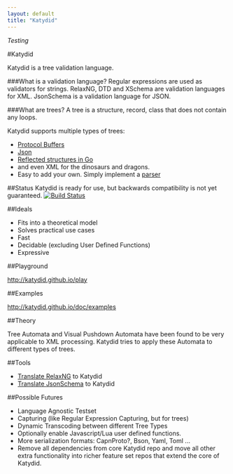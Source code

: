 ```yaml
---
layout: default
title: "Katydid"
---
```


*Testing*

#Katydid

Katydid is a tree validation language.

###What is a validation language?
Regular expressions are used as validators for strings.
RelaxNG, DTD and XSchema are validation languages for XML.
JsonSchema is a validation language for JSON.

###What are trees?
A tree is a structure, record, class that does not contain any loops.

Katydid supports multiple types of trees:

  * [Protocol Buffers](https://developers.google.com/protocol-buffers/)
  * [Json](http://json.org/)
  * [Reflected structures in Go](http://golang.org/pkg/reflect)
  * and even XML for the dinosaurs and dragons.
  * Easy to add your own. Simply implement a [parser](http://katydid.github.io/dev/parsers)

##Status
Katydid is ready for use, but backwards compatibility is not yet guaranteed.
[![Build Status](https://drone.io/github.com/katydid/katydid/status.png)](https://drone.io/github.com/katydid/katydid/latest)

##Ideals

  * Fits into a theoretical model
  * Solves practical use cases
  * Fast
  * Decidable (excluding User Defined Functions)
  * Expressive

##Playground

http://katydid.github.io/play

##Examples

http://katydid.github.io/doc/examples

##Theory

Tree Automata and Visual Pushdown Automata have been found to be very applicable to XML processing.
Katydid tries to apply these Automata to different types of trees.

##Tools

  * [Translate RelaxNG](https://github.com/katydid/relaxng) to Katydid
  * [Translate JsonSchema](https://github.com/katydid/jsonschema) to Katydid

##Possible Futures

  * Language Agnostic Testset
  * Capturing (like Regular Expression Capturing, but for trees)
  * Dynamic Transcoding between different Tree Types
  * Optionally enable Javascript/Lua user defined functions.
  * More serialization formats: CapnProto?, Bson, Yaml, Toml ...
  * Remove all dependencies from core Katydid repo and move all other extra functionality into richer feature set repos that extend the core of Katydid.
